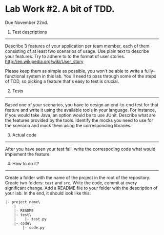 Lab Work #2. A bit of TDD.
===
Due November 22nd.

1. Test descriptions
---

Describe 3 features of your application per team member, each of them consisting of at least two scenarios of usage. Use plain text to describe your features. Try to adhere to to the format of user stories. http://en.wikipedia.org/wiki/User_story

Please keep them as simple as possible, you won't be able to write a fully-functional system in this lab. You'll need to pass through some of the steps of TDD, so picking a feature that's easy to test is crucial.

2. Tests
---

Based one of your scenarios, you have to design an end-to-end test for that feature and write it using the available tools in your language. For instance, if you would take Java, an option would be to use JUnit. Describe what are the features provided by the tools.
Identify the mocks you need to use for the scenario and mock them using the corresponding libraries.

3. Actual code
---

After you have seen your test fail, write the correspoding code what would implement the feature.

4. How to do it?
---
Create a folder with the name of the project in the root of the repository. Create two folders: `test` and `src`. Write the code, commit at every significant change. Add a README file to your folder with the description of your lab. In the end, it should look like this:
    
    |- project_name\
        |
        |- README
        |- test\
        |    |- test.py
        |- code\
            |- code.py


